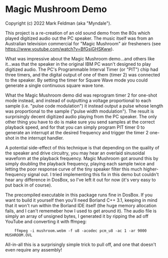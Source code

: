 # Magic Mushroom Demo
Copyright (c) 2022 Mark Feldman (aka "Myndale").

This project is a re-creation of an old sound demo from the 80s which played digitized audio out the PC speaker. The music itself was from an Australian television commercial for "Magic Mushroom" air fresheners (see https://www.youtube.com/watch?v=BfGsjGHSKww).

What was impressive about the Magic Mushroom demo...and others like it...was that the speaker in the original IBM PC wasn't designed to play digitized audio. The PC's Programmable Interval Timer (or "PIT") chip had three timers, and the digital output of one of them (timer 2) was connected to the speaker. By setting the timer for Square Wave mode you could generate a single continuous square wave tone.

What the Magic Mushroom demo did was reprogram timer 2 for one-shot mode instead, and instead of outputting a voltage proportional to each sample (i.e. "pulse code modulation") it instead output a pulse whose length was proportional to the sample ("pulse width modulation"). The result is surprisingly decent digitized audio playing from the PC speaker. The only other thing you have to do is make sure you send samples at the correct playback speed, and for that you can simply program PIT timer 0 to generate an interrupt at the desired frequency and trigger the timer 2 one-shot in the interrupt handler.

A potential side-effect of this technique is that depending on the quality of the speaker and drive circuitry, you may hear an overlaid sinusoidal waveform at the playback frequency. Magic Mushroom got around this by simply doubling the playback frequency, playing each sample twice and letting the poor response curve of the tiny speaker filter this much higher-frequency signal out. I tried implementing this fix in this demo but couldn't hear any difference in DosBox, so I've left it out for now (it's very easy to put back in of course).

The precompiled executable in this package runs fine in DosBox. If you want to build it yourself then you'll need Borland C++ 3.1, keeping in mind that it won't run within the Borland IDE itself (the huge memory allocation fails, and I can't rememeber how I used to get around it). The audio file is simply an array of unsigned bytes, I generated it by ripping the ad off YouTube and converting it with ffmpeg:

		ffmpeg -i mushroom.webm -f u8 -acodec pcm_u8 -ac 1 -ar 9000 MUSHROOM.OVL
	
All-in-all this is a surprisingly simple trick to pull off, and one that doesn't even require any assembly!
